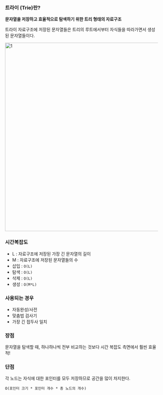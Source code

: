 ### 트라이 (Trie)란?

**문자열을 저장하고 효율적으로 탐색하기 위한 트리 형태의 자료구조**

트라이 자료구조에 저장된 문자열들은 트리의 루트에서부터 자식들을 따라가면서 생성된 문자열들이다.

<img width="619" alt="1" src="https://user-images.githubusercontent.com/72093196/233884853-61db5521-34d6-4872-9077-d197412c2300.png">

### 시간복잡도

- L : 자료구조에 저장된 가장 긴 문자열의 길이
- M : 자료구조에 저장된 문자열들의 수
- 삽입 : `O(L)`
- 탐색 : `O(L)`
- 삭제 : `O(L)`
- 생성 : `O(M*L)`

### 사용되는 경우

- 자동완성/사전
- 맞춤법 검사기
- 가장 긴 접두사 일치

### 장점

문자열을 탐색할 때, 하나하나씩 전부 비교하는 것보다 시간 복잡도 측면에서 훨씬 효율적!

### 단점
각 노드는 자식에 대한 포인터를 모두 저장하므로 공간을 많이 차지한다.

`O(포인터 크기 * 포인터 개수 * 총 노드의 개수)`
